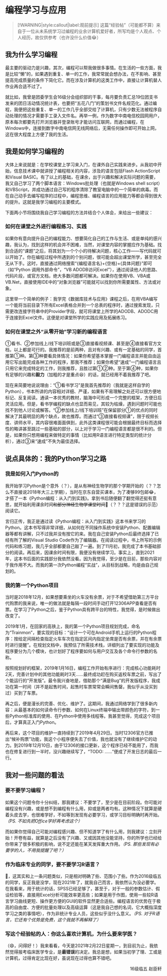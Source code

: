 # 编程学习与应用

> [!WARNING|style:callout|label:观前提示]
> 这篇“经验帖”（可能都不算）来自于一位从未系统学习过编程的业余计算机爱好者，所写均是个人观点、个人经历，故仅供参考（也许没什么价值😂）

## 我为什么学习编程

最主要的驱动力是兴趣，其次，编程可以帮我做很多事情。在生活的一些方面，我是比较“懒”的，如果遇到重复、单一的工作，我常常就会想办法，在不影响、甚至提高完成质量的条件下简化它。而在涉及计算机的这类工作中，直接让计算机替人作业再合适不过了。

就比如，我曾是团委学生会16级分会组织部的干事，每月要负责汇总19位团支书发来的团日活动情况统计表，也要把“五花八门”的策划书文件名规范化。通过编程，我便把这些重复、单一的工作几乎全部交给了计算机，只有少数无法被程序自动处理的情况才需要手工录入文件名。再举一例，作为数字中南电信校园网用户，原本每次都要先打开浏览器并登录账号才能访问互联网，而通过编程，在Windows中，连接到数字中南电信网无线网络后，无需任何操作即可开始上网，这在很大程度上方便了我的生活。

## 我是如何学习编程的

大体上来说就是：在学校课堂上学习来入门，在课外自己实践来进步。从我初中开始，信息技术课中就讲授了编程相关的内容，涉及的语言包括Flash ActionScript和Visual BASIC。有了以上的基础，在课余，出于兴趣和解决实际问题的需要，我又自己学习了两个脚本语言：Windows批处理（也就是Windows shell script）和VBScript，并成功通过自己写的程序清除了教室电脑中的一个简单的病毒。而在自己动手去编写程序的过程中，编程思维、编程语言的应用能力等都会得到很大的提升。这就是我学习编程的主要模式。

下面两小节将围绕我自己学习编程的方法并结合个人体会，来给出一些建议：

### 如何在课堂之外进行编程练习、实践

如果你有意向提升自己的编程能力、想要简化自己的工作与生活、或是单纯的感兴趣，我认为，找到这样的机会并不困难，当然，对课堂内容的掌握应作为基础。找到合适的“课题”之后，将其划为一个个小的待解决问题，核心工作——写代码就可以开始了。你在编程过程中所遇到的个别问题，很可能会超出课堂所学，甚至完全无从下手。这时，直接通过网络搜索“\{编程语言名\}+\{空格\}+\{具体问题\}”即可（如“Python 调用外部命令”，“VB ADODB访问Excel”），通过阅读他人的思路、代码片段，或官方文档，绝大多数问题都可解决。如果你在使用VB、VBA或VB.Net，直接使用IDE中的“对象浏览器”可能就可以找到你所需要属性、方法或对象。

这里举一个简单的例子：我学完《数据库技术与应用》课程之后，在用VBA编写一个能将当前目录下所有Excel表格合并到一个总表的程序时，通过搜索发现，只需更改连接字符串中的Provider字段，就可将课堂上所学的ADODB、ADODC用于连接到Excel文件。这便是对课堂所学的实践应用及拓展练习。

### 如何在课堂之外“从零开始”学习新的编程语言

①看书、②参加线上/线下培训班或是③直接看视频课、甚至是④直接看官方文档，以上都是可行的。我推荐的是前两种，且对有兴趣、或有一定基础的同学，首推第①种。第③种要看具体情况：如果你希望基本掌握一门编程语言并能自由运用它写出能完成各种工作的程序，那我不推荐；如果你希望“速成”一门编程语言且只用它来完成特定的工作，则我推荐，且胜过第①②种。至于第④种，如果你有足够的兴趣和**毅力**（加粗的才是重点😆）的话，就已经用不着我推荐了吧。

现在来简要地说说理由：“①看书学习”是我首先推荐的（我就是这样自学的Python），书本所讲的内容相对详细、严谨，如果有不易理解之处还可以很方便地标记、反复阅读。通读一本优秀的教材，脑海中可形成一个完整的框架，方便日后灵活应用。但是，看书学编程的缺点也显而易见，其较为枯燥，遇到问题时可能也找不到他人讨论或解答。“②参加线上/线下培训班”在保留部分①的优点的同时解决了其最明显的两个缺点，故也推荐。而通过“③直接看视频课”，限于视频长度、讲师水平，其内容很难面面俱到，此外这类课程很可能会根据最终目标而选择性的略讲甚至跳过一些基础的部分，以上对于学习一门编程语言都是很不利的。但是，如果你只想用编程来做特定的事情（比如用R语言进行特定类型的统计分析），通过③来“速成”不失为最佳选择。

## 说点具体的：我的Python学习之路

### 我是如何入门Python的

我开始学习Python是个意外（？），是从有神经生物学的那个学期开始的（？？怎么不直接说2018年大三上学期），当时在京东自营买课本，为了凑够99包邮😂，才搭了一本《Python编程：从入门到实践》。拿到书后随便翻了翻觉得还挺有意思，就开始利用课余时间~~和部分神经生物学课堂时间~~🙊（？？？这是错误的示范）阅读它。

言归正传，我正是通过读《Python编程：从入门到实践》这本书来学习的Python。这本书写得非常详细，从如何在不同操作系统中安装Python、配置编辑器等都有讲解，只不过我并没有按它的来。我在自己安装Python后最终选择了已经有所了解的Visual Studio Code作为了编辑器。在阅读过程中，书上所写的示例代码和练习题，我几乎全部都要自己敲了一遍。到了11月初，我完成了本书基础部分的阅读。再后来，因课余时间有限，我便没有继续学习。事实上，直到2021年，这本书后面的实践部分我依然没看。因为我觉得，至少是在目前，那些内容对于我作用不大。而我的第一次Python编程“实战”，从目标到战略，均是由自己规划的。

### 我的第一个Python项目

当时是2018年12月，如果想要乘坐的火车没有余票，对于不希望借助第三方平台代购票的我来说，唯一的做法就是每隔一段时间手动打开12306APP查看是否有票。在学习了Python之后，鉴于Python具有跨平台的特性，我觉得，是时候做出改变了。

2019年1月，在回家的高铁上，我的第一个Python项目规划完成，命名为“Trainmon”，要实现的目标：“设计一个可在Android手机上运行的Python程序：按给定间隔检查指定火车车次在指定区间内指定坐席是否有余票，并在有余票时进行提醒”。在规划文档中，我预估了所需技术栈，详细列出了要实现的功能及程序要分为几个模块，也计划好了程序要如何与用户交互及各个命令行参数的名称。

按照规划好的框架，2019年1月16日，编程工作开始有序进行：完成核心功能耗时2天，完善计划中的其他功能耗时3天……最终成功赶在购买返校车票之前，写出了个能运行的“开发版”。最令我兴奋地是，借助那个“满是Bug”的开发版程序，我成功在第一时间（并不是起售时间，起售时车票常常会瞬间售罄，我似乎从没买到过）买到了车票。

再之后，便是漫长的完善、优化、维护了。这期间，我通过网络学到了很多新内容：从最基本的如何读命令行参数、如何在Linux终端中输出带颜色的字符，到一些Python标准库的使用、在Python中使用多线程等。我甚至觉得，完成这个项目后，才算真正入门Python。

再后来，这个项目的维护一直持续到了2019年4月29日。当时12306官方已推出“候补购票”功能，我这个小程序便失去了价值，我也就没有了继续维护它的动力。到2019年12月10日，由于12306的接口更新，这个程序已经不能用了，而我也在修复进行到一半时，没兴趣继续写了，“TODO: ……”便成了开发日志的最后一行。

## 我对一些问题的看法

### 要不要学习编程？

如果这个问题令你十分纠结，那我建议：不要学了，至少是在目前阶段。你可能对编程没有兴趣，或是想不到编程有什么用，抑或是两者均有。这种情况下就算是硬着头皮去学，也很难学好，不如等到发现有必要学习，或学习目标明确时再开始。*（PS. 不如先把Office学好再考虑这个）*

而如果你觉得自己可能对编程感兴趣、但不知道学了有什么用，则我建议：立刻开始！开卷有益，就算是之后没有了兴趣、又或因其他没能坚持，你的所学也已经给你带来了很多积极的影响，说不定还能在某天发挥重大作用。*（PS. 那些发现有必要学的人，不用我提醒了吧？）*

### 作为临床专业的同学，要不要学习R语言？

🤔，这其实和上一条问题类似，只是相对明确了些、范围小了些。作为2016级临五的同学，反正我是没学，现在2021年了，就我自己而言，我依然认为没必要学。在我看来，用于统计的话，SPSS已经足够了，甚至于，对于一般的参数估计、假设检验等，直接用Excel分析可能效率更高些；如果是用于作图，使用一些较R语言学习曲线更短、操作更方便的GUI的软件显然更合适些。编程语言的优势在于极高的自由度、方便的批量处理以及高级运算（这是我自己想的名词，它大概指深度学习之类的事情吧），作为非统计专业人员，这些似乎没什么意义。*（PS. 对于R语言，它还有个优势是免费，这个我就不再解释了）*

### 写这个经验帖的人：你这么喜欢计算机，为什么要来学医？

（😄，问得好！）我来看看，今天是2021年2月22日星期一，到目前为止，我依然觉得报考临床医学专业，是**最错误**的决定。我总是想，如果当初学了理、工或是计算机，过得肯定比现在好，虽说现在过得也算不错吧。

<p align="right">16级临五 赵臣轩</p>
